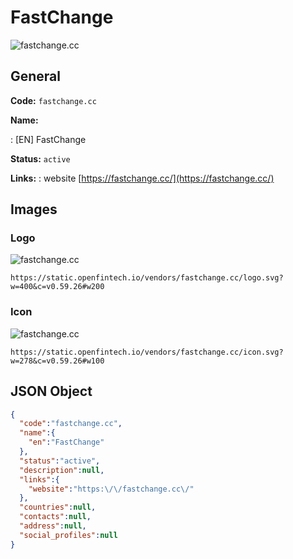 
# FastChange 
![fastchange.cc](https://static.openfintech.io/vendors/fastchange.cc/logo.svg?w=400&c=v0.59.26#w200)  

## General 
 
**Code:** `fastchange.cc` 
 
**Name:** 
 
:	[EN] FastChange 
 
**Status:** `active` 
 
**Links:** 
: website [https://fastchange.cc/](https://fastchange.cc/) 
 

## Images 

### Logo 
 
![fastchange.cc](https://static.openfintech.io/vendors/fastchange.cc/logo.svg?w=400&c=v0.59.26#w200)  

```
https://static.openfintech.io/vendors/fastchange.cc/logo.svg?w=400&c=v0.59.26#w200
```  

### Icon 
 
![fastchange.cc](https://static.openfintech.io/vendors/fastchange.cc/icon.svg?w=278&c=v0.59.26#w100)  

```
https://static.openfintech.io/vendors/fastchange.cc/icon.svg?w=278&c=v0.59.26#w100
```  

## JSON Object 

```json
{
  "code":"fastchange.cc",
  "name":{
    "en":"FastChange"
  },
  "status":"active",
  "description":null,
  "links":{
    "website":"https:\/\/fastchange.cc\/"
  },
  "countries":null,
  "contacts":null,
  "address":null,
  "social_profiles":null
}
```  
